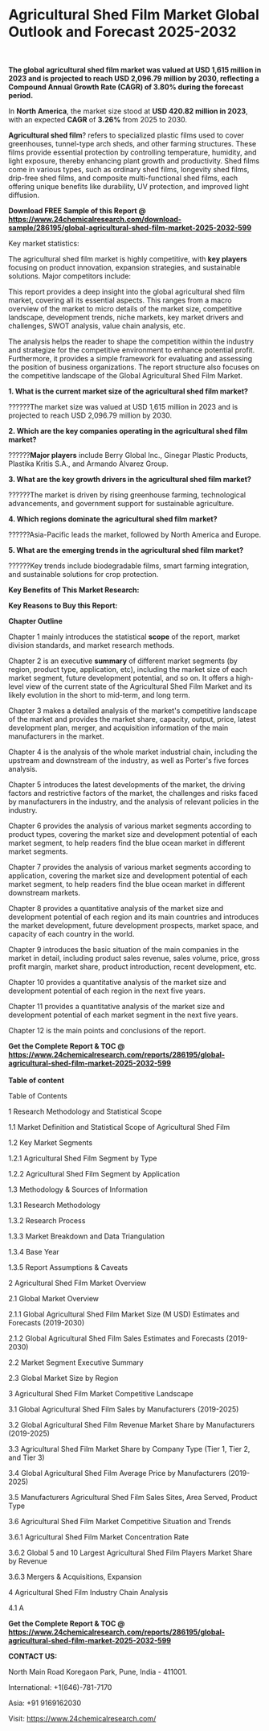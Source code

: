 <h1>Agricultural Shed Film Market Global Outlook and Forecast 2025-2032</h1><br/><p><span style="font-size:14px"><strong>The global agricultural shed film market was valued at USD 1,615 million in 2023 and is projected to reach USD 2,096.79 million by 2030, reflecting a Compound Annual Growth Rate (<strong>CAGR</strong>) of 3.80% during the forecast period.</strong></span></p><p><span style="font-size:14px">In <strong>North America</strong>, the market size stood at <strong>USD 420.82 million in 2023</strong>, with an expected <strong>CAGR</strong> of <strong>3.26%</strong> from 2025 to 2030. </span></p><p><span style="font-size:14px"><strong>Agricultural shed film</strong>? refers to specialized plastic films used to cover greenhouses, tunnel-type arch sheds, and other farming structures. These films provide essential protection by controlling temperature, humidity, and light exposure, thereby enhancing plant growth and productivity. Shed films come in various types, such as ordinary shed films, longevity shed films, drip-free shed films, and composite multi-functional shed films, each offering unique benefits like durability, UV protection, and improved light diffusion.</span></p><div><b>Download FREE Sample of this Report @ <a href="https://www.24chemicalresearch.com/download-sample/286195/global-agricultural-shed-film-market-2025-2032-599">https://www.24chemicalresearch.com/download-sample/286195/global-agricultural-shed-film-market-2025-2032-599</a></b></div><p><span style="font-size:14px">Key market statistics:</span></p><p><span style="font-size:14px">The agricultural shed film market is highly competitive, with <strong>key players</strong> focusing on product innovation, expansion strategies, and sustainable solutions. Major competitors include:</span></p><p><span style="font-size:14px">This report provides a deep insight into the global agricultural shed film market, covering all its essential aspects. This ranges from a macro overview of the market to micro details of the market size, competitive landscape, development trends, niche markets, key market drivers and challenges, SWOT analysis, value chain analysis, etc.</span></p><p><span style="font-size:14px">The analysis helps the reader to shape the competition within the industry and strategize for the competitive environment to enhance potential profit. Furthermore, it provides a simple framework for evaluating and assessing the position of business organizations. The report structure also focuses on the competitive landscape of the Global Agricultural Shed Film Market.</span></p><p><span style="font-size:14px"><strong>1. What is the current market size of the agricultural shed film market?</strong></span></p><p>??????The market size was valued at USD 1,615 million in 2023 and is projected to reach USD 2,096.79 million by 2030.</p><p><span style="font-size:14px"><strong>2. Which are the key companies operating in the agricultural shed film market?</strong></span></p><p>??????<strong>Major players</strong> include Berry Global Inc., Ginegar Plastic Products, Plastika Kritis S.A., and Armando Alvarez Group.</p><p><span style="font-size:14px"><strong>3. What are the key growth drivers in the agricultural shed film market?</strong></span></p><p>??????The market is driven by rising greenhouse farming, technological advancements, and government support for sustainable agriculture.</p><p><span style="font-size:14px"><strong>4. Which regions dominate the agricultural shed film market?</strong></span></p><p>??????Asia-Pacific leads the market, followed by North America and Europe.</p><p><span style="font-size:14px"><strong>5. What are the emerging trends in the agricultural shed film market?</strong></span></p><p>??????Key trends include biodegradable films, smart farming integration, and sustainable solutions for crop protection.</p><p><span style="font-size:14px"><strong>Key Benefits of This Market Research:</strong></span></p><p><span style="font-size:14px"><strong>Key <strong>Reasons to Buy</strong> this Report:</strong></span></p><p><span style="font-size:14px"><strong>Chapter Outline</strong></span></p><p>Chapter 1 mainly introduces the statistical <strong>scope</strong> of the report, market division standards, and market research methods.</p><p>Chapter 2 is an executive <strong>summary</strong> of different market segments (by region, product type, application, etc), including the market size of each market segment, future development potential, and so on. It offers a high-level view of the current state of the Agricultural Shed Film Market and its likely evolution in the short to mid-term, and long term.</p><p>Chapter 3 makes a detailed analysis of the market's competitive landscape of the market and provides the market share, capacity, output, price, latest development plan, merger, and acquisition information of the main manufacturers in the market.</p><p>Chapter 4 is the analysis of the whole market industrial chain, including the upstream and downstream of the industry, as well as Porter's five forces analysis.</p><p>Chapter 5 introduces the latest developments of the market, the driving factors and restrictive factors of the market, the challenges and risks faced by manufacturers in the industry, and the analysis of relevant policies in the industry.</p><p>Chapter 6 provides the analysis of various market segments according to product types, covering the market size and development potential of each market segment, to help readers find the blue ocean market in different market segments.</p><p>Chapter 7 provides the analysis of various market segments according to application, covering the market size and development potential of each market segment, to help readers find the blue ocean market in different downstream markets.</p><p>Chapter 8 provides a quantitative analysis of the market size and development potential of each region and its main countries and introduces the market development, future development prospects, market space, and capacity of each country in the world.</p><p>Chapter 9 introduces the basic situation of the main companies in the market in detail, including product sales revenue, sales volume, price, gross profit margin, market share, product introduction, recent development, etc.</p><p>Chapter 10 provides a quantitative analysis of the market size and development potential of each region in the next five years.</p><p>Chapter 11 provides a quantitative analysis of the market size and development potential of each market segment in the next five years.</p><p>Chapter 12 is the main points and conclusions of the report.</p><div><b>Get the Complete Report & TOC @ <a href="https://www.24chemicalresearch.com/reports/286195/global-agricultural-shed-film-market-2025-2032-599">https://www.24chemicalresearch.com/reports/286195/global-agricultural-shed-film-market-2025-2032-599</a></b></div><br><b>Table of content</b><p>Table of Contents<br />
 
 1 Research Methodology and Statistical Scope<br />
 
 1.1 Market Definition and Statistical Scope of Agricultural Shed Film<br />
 
 1.2 Key Market Segments<br />
 
 1.2.1 Agricultural Shed Film Segment by Type<br />
 
 1.2.2 Agricultural Shed Film Segment by Application<br />
 
 1.3 Methodology & Sources of Information<br />
 
 1.3.1 Research Methodology<br />
 
 1.3.2 Research Process<br />
 
 1.3.3 Market Breakdown and Data Triangulation<br />
 
 1.3.4 Base Year<br />
 
 1.3.5 Report Assumptions & Caveats<br />
 
 2 Agricultural Shed Film Market Overview<br />
 
 2.1 Global Market Overview<br />
 
 2.1.1 Global Agricultural Shed Film Market Size (M USD) Estimates and Forecasts (2019-2030)<br />
 
 2.1.2 Global Agricultural Shed Film Sales Estimates and Forecasts (2019-2030)<br />
 
 2.2 Market Segment Executive Summary<br />
 
 2.3 Global Market Size by Region<br />
 
 3 Agricultural Shed Film Market Competitive Landscape<br />
 
 3.1 Global Agricultural Shed Film Sales by Manufacturers (2019-2025)<br />
 
 3.2 Global Agricultural Shed Film Revenue Market Share by Manufacturers (2019-2025)<br />
 
 3.3 Agricultural Shed Film Market Share by Company Type (Tier 1, Tier 2, and Tier 3)<br />
 
 3.4 Global Agricultural Shed Film Average Price by Manufacturers (2019-2025)<br />
 
 3.5 Manufacturers Agricultural Shed Film Sales Sites, Area Served, Product Type<br />
 
 3.6 Agricultural Shed Film Market Competitive Situation and Trends<br />
 
 3.6.1 Agricultural Shed Film Market Concentration Rate<br />
 
 3.6.2 Global 5 and 10 Largest Agricultural Shed Film Players Market Share by Revenue<br />
 
 3.6.3 Mergers & Acquisitions, Expansion<br />
 
 4 Agricultural Shed Film Industry Chain Analysis<br />
 
 4.1 A<br><div><b>Get the Complete Report & TOC @ <a href="https://www.24chemicalresearch.com/reports/286195/global-agricultural-shed-film-market-2025-2032-599">https://www.24chemicalresearch.com/reports/286195/global-agricultural-shed-film-market-2025-2032-599</a></b></div></p>
 
 <b>CONTACT US:</b><br>
 
 North Main Road Koregaon Park, Pune, India - 411001.<br/>
 
 International: +1(646)-781-7170<br/>
 
 Asia: +91 9169162030<br/>
 
 Visit: <a href="https://www.24chemicalresearch.com/">https://www.24chemicalresearch.com/</a>
 
 <br>